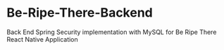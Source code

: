 # Be-Ripe-There-Backend
Back End Spring Security implementation with MySQL for Be Ripe There React Native Application
